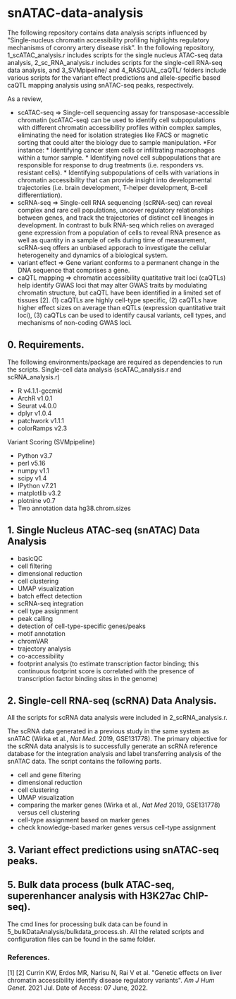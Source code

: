 # snATAC-data-analysis

The following repository contains data analysis scripts influenced by "Single-nucleus chromatin accessibility profiling highlights regulatory mechanisms of coronry artery disease risk". 
In the following repository, 1_scATAC_analysis.r includes scripts for the single nucleus ATAC-seq data analysis, 2_sc_RNA_analysis.r includes scripts for the single-cell RNA-seq data analysis, and 3_SVMpipeline/ and 4_RASQUAL_caQTL/ folders include various scripts for the variant effect predictions and allele-specific based caQTL mapping analysis using snATAC-seq peaks, respectively.



As a review, 
* scATAC-seq => Single-cell sequencing assay for transposase-accessible chromatin (scATAC-seq) can be used to identify cell subpopulations with different chromatin accessibility profiles within complex samples, eliminating the need for isolation strategies like FACS or magnetic sorting that could alter the biology due to sample manipulation.
*For instance:
      * Identifying cancer stem cells or infiltrating macrophages within a tumor sample.
      * Identifying novel cell subpopulations that are responsible for response to drug treatments (i.e. responders vs. resistant cells).
      * Identifying subpopulations of cells with variations in chromatin accessibility that can provide insight into developmental trajectories (i.e. brain development,          T-helper development, B-cell differentiation). 
* scRNA-seq => Single-cell RNA sequencing (scRNA-seq) can reveal complex and rare cell populations, uncover regulatory relationships between genes, and track the trajectories of distinct cell lineages in development. In contrast to bulk RNA-seq which relies on averaged gene expression from a population of cells to reveal RNA presence as well as quantity in a sample of cells during time of measurement, scRNA-seq offers an unbiased apporach to investigate the cellular heterogeneity and dynamics of a biological system.
* variant effect => Gene variant conforms to a permanent change in the DNA sequence that comprises a gene. 
* caQTL mapping => chromatin accessibility quatitative trait loci (caQTLs) help identify GWAS loci that may alter GWAS traits by modulating chromatin structure, but caQTL have been identified in a limited set of tissues [2]. (1) caQTLs are highly cell-type specific, (2) caQTLs have higher effect sizes on average than eQTLs (expression quantitative trait loci), (3) caQTLs can be used to identify causal variants, cell types, and mechanisms of non-coding GWAS loci. 



## 0. Requirements. 
The following environments/package are required as dependencies to run the scripts.
Single-cell data analysis (scATAC_analysis.r and scRNA_analysis.r)
- R v4.1.1-gccmkl
- ArchR v1.0.1
- Seurat v4.0.0
- dplyr v1.0.4
- patchwork v1.1.1
- colorRamps v2.3

Variant Scoring (SVMpipeline)
- Python v3.7
- perl v5.16
- numpy v1.1
- scipy v1.4
- IPython v7.21
- matplotlib v3.2
- plotnine v0.7
- Two annotation data hg38.chrom.sizes

## 1. Single Nucleus ATAC-seq (snATAC) Data Analysis
-  basicQC
-  cell filtering
-  dimensional reduction
-  cell clustering
-  UMAP visualization
-  batch effect detection
-  scRNA-seq integration
-  cell type assignment
-  peak calling 
-  detection of cell-type-specific genes/peaks
-  motif annotation
-  chromVAR
-  trajectory analysis
-  co-accessibility
-  footprint analysis (to estimate transcription factor binding; this continuous footprint score is correlated with the presence of transcription factor binding sites in the genome)

## 2. Single-cell RNA-seq (scRNA) Data Analysis.
All the scripts for scRNA data analysis were included in 2_scRNA_analysis.r.

The scRNA data generated in a previous study in the same system as snATAC (Wirka et al., _Nat Med._ 2019, GSE131778). The primary objective for the scRNA data analysis is to successfully generate an scRNA reference database for the integration analysis and label transferring analysis of the snATAC data. The script contains the following parts.
-  cell and gene filtering
-  dimensional reduction
-  cell clustering
-  UMAP visualization
-  comparing the marker genes (Wirka et al., _Nat Med_ 2019, GSE131778) versus cell clustering
-  cell-type assignment based on marker genes
-  check knowledge-based marker genes versus cell-type assignment

## 3. Variant effect predictions using snATAC-seq peaks.



## 5. Bulk data process (bulk ATAC-seq, superenhancer analysis with H3K27ac ChIP-seq).
The cmd lines for processing bulk data can be found in 5_bulkDataAnalysis/bulkdata_process.sh. All the related scripts and configuration files can be found in the same folder.

### References.
[1]
[2] Currin KW, Erdos MR, Narisu N, Rai V et al. "Genetic effects on liver chromatin accessibility identify disease regulatory variants". _Am J Hum Genet_. 2021 Jul. Date of Access: 07 June, 2022.
